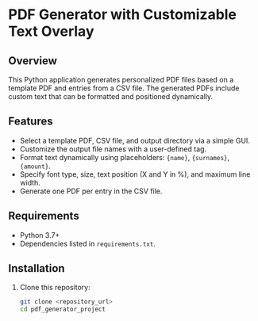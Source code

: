# PDF Generator with Customizable Text Overlay

## Overview
This Python application generates personalized PDF files based on a template PDF and entries from a CSV file. The generated PDFs include custom text that can be formatted and positioned dynamically.

## Features
- Select a template PDF, CSV file, and output directory via a simple GUI.
- Customize the output file names with a user-defined tag.
- Format text dynamically using placeholders: `{name}`, `{surnames}`, `{amount}`.
- Specify font type, size, text position (X and Y in %), and maximum line width.
- Generate one PDF per entry in the CSV file.

## Requirements
- Python 3.7+
- Dependencies listed in `requirements.txt`.

## Installation
1. Clone this repository:
   ```bash
   git clone <repository_url>
   cd pdf_generator_project

